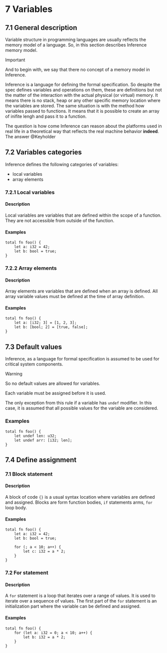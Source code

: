 # 7 Variables

## 7.1 General description

Variable structure in programming languages are usually reflects the memory model of a language. So, in this section describes Inference memory model.

> [!IMPORTANT]
>And to begin with, we say that there no concept of a memory model in Inference.

Inference is a language for defining the formal specification. So despite the spec defines variables and operations on them, these are definitions but not the matter of the interaction with the actual physical (or virtual) memory. It means there is no stack, heap or any other specific memory location where the variables are stored. The same situation is with the method how variables passed to functions. It means that it is possible to create an array of inifite lengh and pass it to a function.

The question is how come Inference can reason about the platforms used in real life in a theoretical way that reflects the real machine behavior **indeed**. The answer @Keyholder

## 7.2 Variables categories

Inference defines the following categories of variables:
- local variables
- array elements

### 7.2.1 Local variables

#### Description

Local variables are variables that are defined within the scope of a function. They are not accessible from outside of the function.

#### Examples

```inference
total fn foo() {
    let a: i32 = 42;
    let b: bool = true;
}
```

### 7.2.2 Array elements

#### Description

Array elements are variables that are defined when an array is defined. All array variable values must be defined at the time of array definition.

#### Examples

```inference
total fn foo() {
    let a: [i32; 3] = [1, 2, 3];
    let b: [bool; 2] = [true, false];
}
```

## 7.3 Default values

Inference, as a language for formal specification is assumed to be used for critical system components.

> [!WARNING]
>So no default values are allowed for variables.

Each variable must be assigned before it is used.

The only exception from this rule if a variable has `undef` modifier. In this case, it is assumed that all possible values for the variable are considered.

### Examples

```inference
total fn foo() {
    let undef len: u32;
    let undef arr: [i32; len];
}
```

## 7.4 Define assignment

### 7.1 Block statement

#### Description

A block of code `{}` is a usual syntax location where variables are defined and assigned. Blocks are form function bodies, `if` statements arms, `for` loop body.

#### Examples

```inference
total fn foo() {
    let a: i32 = 42;
    let b: bool = true;

    for (; a < 10; a++) {
        let c: i32 = a * 2;
    }
}
```

### 7.2 For statement

#### Description

A `for` statement is a loop that iterates over a range of values. It is used to iterate over a sequence of values. The first part of the `for` statement is an initialization part where the variable can be defined and assigned.

#### Examples

```inference
total fn foo() {
    for (let a: i32 = 0; a < 10; a++) {
        let b: i32 = a * 2;
    }
}
```
